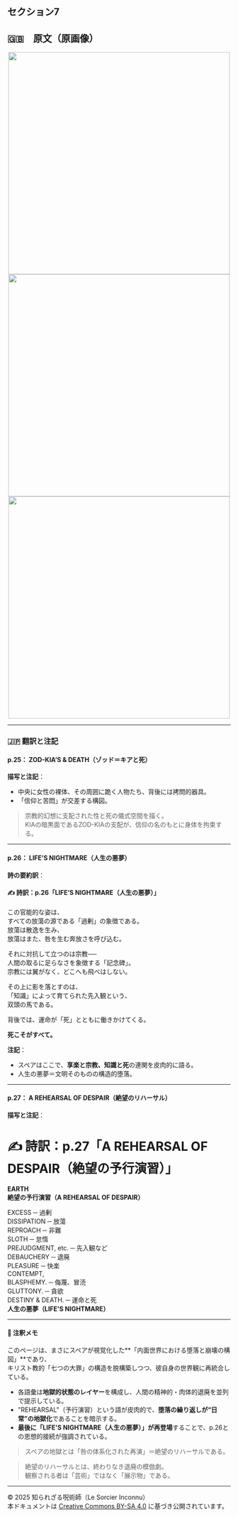 ## セクション7

## 🇬🇧　原文（原画像）

<div align="center">
 <img src="if25.png" width="500"><br>
 <img src="if26.png" width="500"><br>
 <img src="if27.png" width="500"><br>
</div>

---

### 🇯🇵 翻訳と注記

#### p.25： ZOD-KIA’S & DEATH（ゾッド＝キアと死）

**描写と注記**：
- 中央に女性の裸体、その周囲に跪く人物たち、背後には拷問的器具。
- 「信仰と苦悶」が交差する構図。

> 宗教的幻想に支配された性と死の儀式空間を描く。  
> KIAの暗黒面であるZOD-KIAの支配が、信仰の名のもとに身体を拘束する。

---

#### p.26： LIFE’S NIGHTMARE（人生の悪夢）

**詩の要約訳**：
#### ✍️ 詩訳：p.26「LIFE’S NIGHTMARE（人生の悪夢）」

この官能的な姿は、  
すべての放蕩の源である「過剰」の象徴である。  
放蕩は散逸を生み、  
放蕩はまた、咎を生む奔放さを呼び込む。  

それに対抗して立つのは宗教──  
人間の取るに足らなさを象徴する「記念碑」。  
宗教には翼がなく、どこへも飛べはしない。  

その上に影を落とすのは、  
「知識」によって育てられた先入観という、  
双頭の馬である。  

背後では、運命が「死」とともに働きかけてくる。  

**死こそがすべて。**

**注記**：
- スペアはここで、**享楽と宗教、知識と死**の連関を皮肉的に語る。
- 人生の悪夢＝文明そのものの構造的堕落。

---

#### p.27： A REHEARSAL OF DESPAIR（絶望のリハーサル）

**描写と注記**：
# ✍️ 詩訳：p.27「A REHEARSAL OF DESPAIR（絶望の予行演習）」

**EARTH**  
**絶望の予行演習（A REHEARSAL OF DESPAIR）**

EXCESS ─ 過剰  
DISSIPATION ─ 放蕩  
REPROACH ─ 非難  
SLOTH ─ 怠惰  
PREJUDGMENT, etc. ─ 先入観など  
DEBAUCHERY ─ 退廃  
PLEASURE ─ 快楽  
CONTEMPT,  
BLASPHEMY. ─ 侮蔑、冒涜  
GLUTTONY. ─ 貪欲  
DESTINY & DEATH. ─ 運命と死  
**人生の悪夢（LIFE'S NIGHTMARE）**

---

#### 🧠 注釈メモ

このページは、まさにスペアが視覚化した**「内面世界における堕落と崩壊の構図」**であり、  
キリスト教的「七つの大罪」の構造を脱構築しつつ、彼自身の世界観に再統合している。

- 各語彙は**地獄的状態のレイヤー**を構成し、人間の精神的・肉体的退廃を並列で提示している。
- "REHEARSAL"（予行演習）という語が皮肉的で、**堕落の繰り返しが“日常”の地獄化**であることを暗示する。
- **最後に「LIFE'S NIGHTMARE（人生の悪夢）」が再登場**することで、p.26との思想的接続が強調されている。

> スペアの地獄とは「咎の体系化された再演」＝絶望のリハーサルである。

> 絶望のリハーサルとは、終わりなき退廃の模倣劇。  
> 観察される者は「芸術」ではなく「展示物」である。

---

© 2025 知られざる呪術師（Le Sorcier Inconnu）  
本ドキュメントは [Creative Commons BY-SA 4.0](https://creativecommons.org/licenses/by-sa/4.0/deed.ja) に基づき公開されています。
